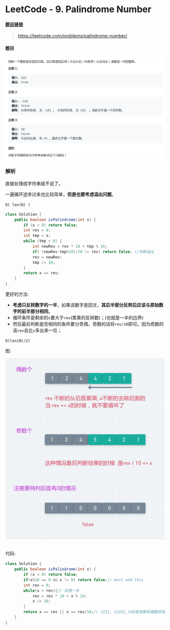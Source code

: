 # LeetCode - 9. Palindrome Number

#### [题目链接](https://leetcode.com/problems/palindrome-number/)

> https://leetcode.com/problems/palindrome-number/

#### 题目

![9_t.png](images/9_t.png)

### 解析

直接处理成字符串就不说了。

一遍循环逆序过来也比较简单，**但是也要考虑溢出问题**。

`O( len(N) ) `

```java
class Solution {
    public boolean isPalindrome(int x) {
        if (x < 0) return false;
        int rev = 0;
        int tmp = x;
        while (tmp > 0) {
            int newRev = rev * 10 + tmp % 10;  
            if( (newRev-tmp%10)/10 != rev) return false; //判断溢出
            rev = newRev;
            tmp /= 10;
        }
        return x == rev;
    }
} 
```

更好的方法:

* **考虑只反转数字的一半**，如果该数字是回文，**其后半部分反转后应该与原始数字的前半部分相同**。
* 循环条件是剩余的`x`要大于`rev`(累乘的反转数)；(也就是一半的边界)
* 然后最后判断是否相同的条件要分奇偶，奇数的话将`rev/10`即可。因为奇数的话`rev`会比`x`多出来一位；

`O(len(N)/2)`

图:

<div align="center"><img src="images/9_s.png"></div><br>

代码: 

```java
class Solution {
    public boolean isPalindrome(int x) {
        if (x < 0) return false;
        if(x%10 == 0 && x != 0) return false;// must add this
        int rev = 0;
        while(x > rev){// 处理一半
            rev = rev * 10 + x % 10;
            x /= 10;
        }
        return x == rev || x == rev/10;// 1221, 12321,分别是奇数和偶数的情况
    }
} 
```

